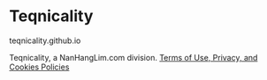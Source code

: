 # Teqnicality
teqnicality.github.io

Teqnicality, a NanHangLim.com division. <a href="https://www.nanhanglim.com">Terms of Use, Privacy, and Cookies Policies</a>
